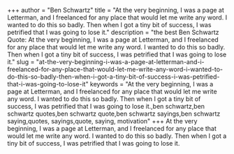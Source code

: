 +++
author = "Ben Schwartz"
title = "At the very beginning, I was a page at Letterman, and I freelanced for any place that would let me write any word. I wanted to do this so badly. Then when I got a tiny bit of success, I was petrified that I was going to lose it."
description = "the best Ben Schwartz Quote: At the very beginning, I was a page at Letterman, and I freelanced for any place that would let me write any word. I wanted to do this so badly. Then when I got a tiny bit of success, I was petrified that I was going to lose it."
slug = "at-the-very-beginning-i-was-a-page-at-letterman-and-i-freelanced-for-any-place-that-would-let-me-write-any-word-i-wanted-to-do-this-so-badly-then-when-i-got-a-tiny-bit-of-success-i-was-petrified-that-i-was-going-to-lose-it"
keywords = "At the very beginning, I was a page at Letterman, and I freelanced for any place that would let me write any word. I wanted to do this so badly. Then when I got a tiny bit of success, I was petrified that I was going to lose it.,ben schwartz,ben schwartz quotes,ben schwartz quote,ben schwartz sayings,ben schwartz saying,quotes, sayings,quote, saying, motivation"
+++
At the very beginning, I was a page at Letterman, and I freelanced for any place that would let me write any word. I wanted to do this so badly. Then when I got a tiny bit of success, I was petrified that I was going to lose it.
